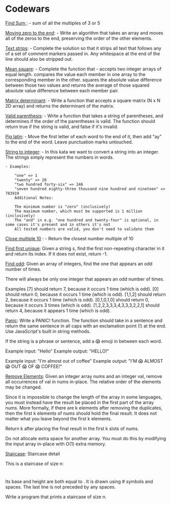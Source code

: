 # Codewars

<a href="./findSum.js" target="_blank"> Find Sum </a>: - sum of all the multiples of 3 or 5

<a href="./movingZerototheEnd.js" target="_blank">Moving zero to the end</a>: - Write an algorithm that takes an array and moves all of the zeros to the end, preserving the order of the other elements.

<a href="./textStrips.js" target="_blank">Text strips</a>: - Complete the solution so that it strips all text that follows any of a set of comment markers passed in. Any whitespace at the end of the line should also be stripped out.

<a href="./meanSquare.js" target="_blank">Mean square</a>: - Complete the function that - accepts two integer arrays of equal length. compares the value each member in one array to the corresponding member in the other. squares the absolute value difference between those two values and returns the average of those squared absolute value difference between each member pair.

<a href="./matrixDeterminant.js" target="_blank">Matrix determinant</a>: - Write a function that accepts a square matrix (N x N 2D array) and returns the determinant of the matrix.

<a href="./validParantheses.js" target="_blank">Valid parenthesis</a>: - Write a function that takes a string of parentheses, and determines if the order of the parentheses is valid. The function should return true if the string is valid, and false if it's invalid.

<a href="./pigLatin.js" target="_blank">Pig latin</a>: - Move the first letter of each word to the end of it, then add "ay" to the end of the word. Leave punctuation marks untouched.

<a href="./stringToInteger.js" target="_blank">String to integer</a>: - In this kata we want to convert a string into an integer. The strings simply represent the numbers in words.

    - Examples:

        "one" => 1
        "twenty" => 20
        "two hundred forty-six" => 246
        "seven hundred eighty-three thousand nine hundred and nineteen" => 783919
        Additional Notes:

        The minimum number is "zero" (inclusively)
        The maximum number, which must be supported is 1 million (inclusively)
        The "and" in e.g. "one hundred and twenty-four" is optional, in some cases it's present and in others it's not
        All tested numbers are valid, you don't need to validate them

<a href="./closeMultiple10.js" target="_blank">Close multiple 10</a> : - Return the closest number multiple of 10

<a href="./findFirstUnique.js" target="_blank">Find first unique</a>: Given a string s, find the first non-repeating character in it and return its index.
If it does not exist, return -1.

<a href="./findOdd.js" target="_blank">Find odd</a>:
Given an array of integers, find the one that appears an odd number of times.

There will always be only one integer that appears an odd number of times.

Examples
[7] should return 7, because it occurs 1 time (which is odd).
[0] should return 0, because it occurs 1 time (which is odd).
[1,1,2] should return 2, because it occurs 1 time (which is odd).
[0,1,0,1,0] should return 0, because it occurs 3 times (which is odd).
[1,2,2,3,3,3,4,3,3,3,2,2,1] should return 4, because it appears 1 time (which is odd).

<a href="./panic.js" target="_blank">Panic</a>:
Write a PANIC! function. The function should take in a sentence and return the same
sentence in all caps with an exclamation point (!) at the end. Use JavaScript's
built in string methods.

If the string is a phrase or sentence, add a 😱 emoji in between each word.

Example input: "Hello"
Example output: "HELLO!"

Example input: "I'm almost out of coffee"
Example output: "I'M 😱 ALMOST 😱 OUT 😱 OF 😱 COFFEE!"

<a href="./removeElement.js" target="_blank">Remove Elements</a>:
Given an integer array nums and an integer val, remove all occurrences of val in nums in-place. The relative order of the elements may be changed.

Since it is impossible to change the length of the array in some languages, you must instead have the result be placed in the first part of the array nums. More formally, if there are k elements after removing the duplicates, then the first k elements of nums should hold the final result. It does not matter what you leave beyond the first k elements.

Return k after placing the final result in the first k slots of nums.

Do not allocate extra space for another array. You must do this by modifying the input array in-place with O(1) extra memory.

<a href="./staircase.js" target="_blank">Staircase</a>:
Staircase detail

This is a staircase of size n:

#

##

###

####

Its base and height are both equal to . It is drawn using # symbols and spaces. The last line is not preceded by any spaces.

Write a program that prints a staircase of size n.
